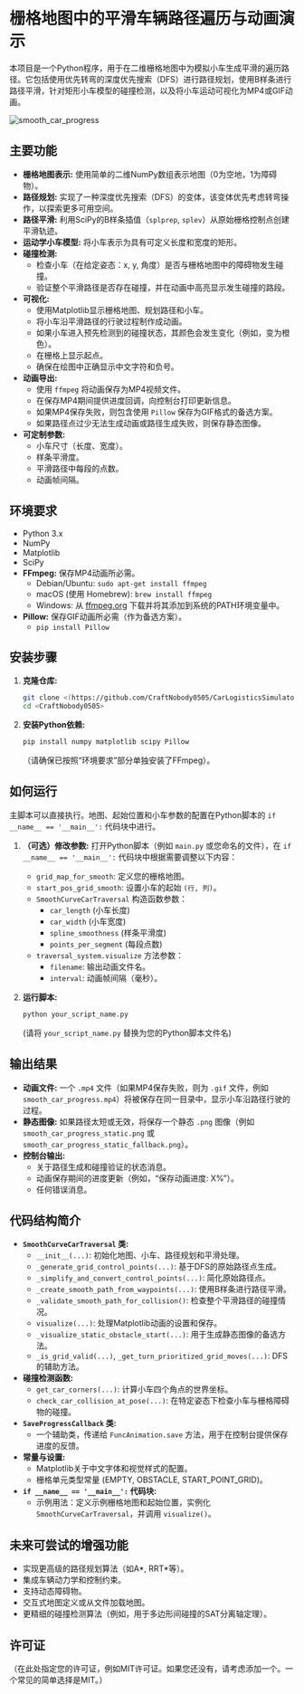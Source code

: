 # 栅格地图中的平滑车辆路径遍历与动画演示

本项目是一个Python程序，用于在二维栅格地图中为模拟小车生成平滑的遍历路径。它包括使用优先转弯的深度优先搜索（DFS）进行路径规划，使用B样条进行路径平滑，针对矩形小车模型的碰撞检测，以及将小车运动可视化为MP4或GIF动画。

![smooth_car_progress](https://github.com/user-attachments/assets/538de33a-6474-4069-a0dd-4e2671950910)


## 主要功能

*   **栅格地图表示:** 使用简单的二维NumPy数组表示地图（0为空地，1为障碍物）。
*   **路径规划:** 实现了一种深度优先搜索（DFS）的变体，该变体优先考虑转弯操作，以探索更多可用空间。
*   **路径平滑:** 利用SciPy的B样条插值（`splprep`, `splev`）从原始栅格控制点创建平滑轨迹。
*   **运动学小车模型:** 将小车表示为具有可定义长度和宽度的矩形。
*   **碰撞检测:**
    *   检查小车（在给定姿态：x, y, 角度）是否与栅格地图中的障碍物发生碰撞。
    *   验证整个平滑路径是否存在碰撞，并在动画中高亮显示发生碰撞的路段。
*   **可视化:**
    *   使用Matplotlib显示栅格地图、规划路径和小车。
    *   将小车沿平滑路径的行驶过程制作成动画。
    *   如果小车进入预先检测到的碰撞状态，其颜色会发生变化（例如，变为橙色）。
    *   在栅格上显示起点。
    *   确保在绘图中正确显示中文字符和负号。
*   **动画导出:**
    *   使用 `ffmpeg` 将动画保存为MP4视频文件。
    *   在保存MP4期间提供进度回调，向控制台打印更新信息。
    *   如果MP4保存失败，则包含使用 `Pillow` 保存为GIF格式的备选方案。
    *   如果路径点过少无法生成动画或路径生成失败，则保存静态图像。
*   **可定制参数:**
    *   小车尺寸（长度、宽度）。
    *   样条平滑度。
    *   平滑路径中每段的点数。
    *   动画帧间隔。

## 环境要求

*   Python 3.x
*   NumPy
*   Matplotlib
*   SciPy
*   **FFmpeg:** 保存MP4动画所必需。
    *   Debian/Ubuntu: `sudo apt-get install ffmpeg`
    *   macOS (使用 Homebrew): `brew install ffmpeg`
    *   Windows: 从 [ffmpeg.org](https://ffmpeg.org/download.html) 下载并将其添加到系统的PATH环境变量中。
*   **Pillow:** 保存GIF动画所必需（作为备选方案）。
    *   `pip install Pillow`

## 安装步骤

1.  **克隆仓库:**
    ```bash
    git clone <(https://github.com/CraftNobody0505/CarLogisticsSimulator)>
    cd <CraftNobody0505>
    ```

2.  **安装Python依赖:**
    ```bash
    pip install numpy matplotlib scipy Pillow
    ```
    （请确保已按照“环境要求”部分单独安装了FFmpeg）。

## 如何运行

主脚本可以直接执行。地图、起始位置和小车参数的配置在Python脚本的 `if __name__ == '__main__':` 代码块中进行。

1.  **（可选）修改参数:**
    打开Python脚本（例如 `main.py` 或您命名的文件），在 `if __name__ == '__main__':` 代码块中根据需要调整以下内容：
    *   `grid_map_for_smooth`: 定义您的栅格地图。
    *   `start_pos_grid_smooth`: 设置小车的起始 `(行, 列)`。
    *   `SmoothCurveCarTraversal` 构造函数参数：
        *   `car_length` (小车长度)
        *   `car_width` (小车宽度)
        *   `spline_smoothness` (样条平滑度)
        *   `points_per_segment` (每段点数)
    *   `traversal_system.visualize` 方法参数：
        *   `filename`: 输出动画文件名。
        *   `interval`: 动画帧间隔（毫秒）。

2.  **运行脚本:**
    ```bash
    python your_script_name.py
    ```
    (请将 `your_script_name.py` 替换为您的Python脚本文件名)

## 输出结果

*   **动画文件:** 一个 `.mp4` 文件（如果MP4保存失败，则为 `.gif` 文件，例如 `smooth_car_progress.mp4`）将被保存在同一目录中，显示小车沿路径行驶的过程。
*   **静态图像:** 如果路径太短或无效，将保存一个静态 `.png` 图像（例如 `smooth_car_progress_static.png` 或 `smooth_car_progress_static_fallback.png`）。
*   **控制台输出:**
    *   关于路径生成和碰撞验证的状态消息。
    *   动画保存期间的进度更新（例如，“保存动画进度: X%”）。
    *   任何错误消息。

## 代码结构简介

*   **`SmoothCurveCarTraversal` 类:**
    *   `__init__(...)`: 初始化地图、小车、路径规划和平滑处理。
    *   `_generate_grid_control_points(...)`: 基于DFS的原始路径点生成。
    *   `_simplify_and_convert_control_points(...)`: 简化原始路径点。
    *   `_create_smooth_path_from_waypoints(...)`: 使用B样条进行路径平滑。
    *   `_validate_smooth_path_for_collision()`: 检查整个平滑路径的碰撞情况。
    *   `visualize(...)`: 处理Matplotlib动画的设置和保存。
    *   `_visualize_static_obstacle_start(...)`: 用于生成静态图像的备选方法。
    *   `_is_grid_valid(...)`, `_get_turn_prioritized_grid_moves(...)`: DFS的辅助方法。
*   **碰撞检测函数:**
    *   `get_car_corners(...)`: 计算小车四个角点的世界坐标。
    *   `check_car_collision_at_pose(...)`: 在特定姿态下检查小车与栅格障碍物的碰撞。
*   **`SaveProgressCallback` 类:**
    *   一个辅助类，传递给 `FuncAnimation.save` 方法，用于在控制台提供保存进度的反馈。
*   **常量与设置:**
    *   Matplotlib关于中文字体和视觉样式的配置。
    *   栅格单元类型常量 (EMPTY, OBSTACLE, START_POINT_GRID)。
*   **`if __name__ == '__main__':` 代码块:**
    *   示例用法：定义示例栅格地图和起始位置，实例化 `SmoothCurveCarTraversal`，并调用 `visualize()`。

## 未来可尝试的增强功能

*   实现更高级的路径规划算法（如A*, RRT*等）。
*   集成车辆动力学和控制约束。
*   支持动态障碍物。
*   交互式地图定义或从文件加载地图。
*   更精细的碰撞检测算法（例如，用于多边形间碰撞的SAT分离轴定理）。

## 许可证

（在此处指定您的许可证，例如MIT许可证。如果您还没有，请考虑添加一个。一个常见的简单选择是MIT。）
